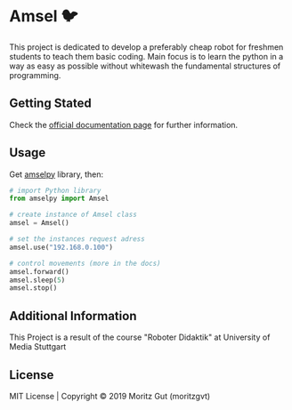 # Amsel :bird:
This project is dedicated to develop a preferably cheap robot for freshmen students to teach them basic coding. Main focus is to learn the python in a way as easy as possible without whitewash the fundamental structures of programming.

## Getting Stated
Check the [official documentation page](https://moritzgvt.github.io/amsel/) for further information.

## Usage
Get [amselpy](https://github.com/moritzgvt/amselpy) library, then:
``` python
# import Python library
from amselpy import Amsel

# create instance of Amsel class
amsel = Amsel()

# set the instances request adress
amsel.use("192.168.0.100")

# control movements (more in the docs)
amsel.forward()
amsel.sleep(5)
amsel.stop()
```

## Additional Information
This Project is a result of the course "Roboter Didaktik" at University of Media Stuttgart

## License

MIT License | Copyright © 2019 Moritz Gut (moritzgvt) 
